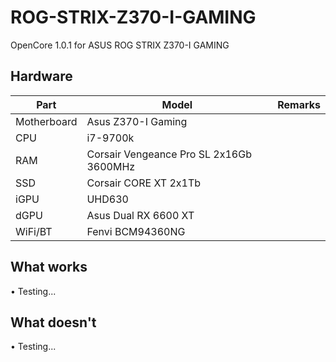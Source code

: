 # ROG-STRIX-Z370-I-GAMING
OpenCore 1.0.1 for ASUS ROG STRIX Z370-I GAMING

Hardware
-
Part|Model|Remarks
|-|-|-|
Motherboard|Asus Z370-I Gaming|
CPU|i7-9700k|
RAM|Corsair Vengeance Pro SL 2x16Gb 3600MHz|
SSD|Corsair CORE XT 2x1Tb|
iGPU|UHD630|
dGPU|Asus Dual RX 6600 XT|
WiFi/BT|Fenvi BCM94360NG|

What works
-
• Testing...

What doesn't
-
• Testing...
